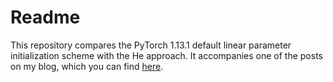 # Readme

This repository compares the PyTorch 1.13.1 default linear parameter initialization scheme with the He approach.
It accompanies one of the posts on my blog, which you can find [here](https://pfrendl.substack.com/).
